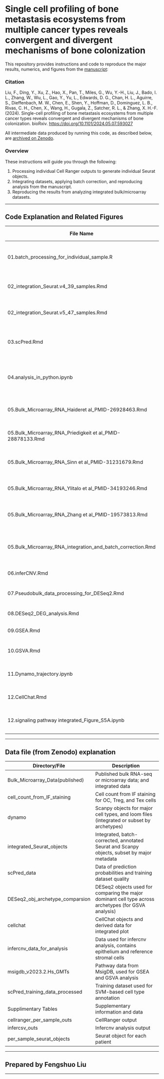 # Single cell profiling of bone metastasis ecosystems from multiple cancer types reveals convergent and divergent mechanisms of bone colonization

This repository provides instructions and code to reproduce the major results, numerics, and figures from the [manuscript](https://doi.org/10.1101/2024.05.07.593027):

### Citation
Liu, F., Ding, Y., Xu, Z., Hao, X., Pan, T., Miles, G., Wu, Y.-H., Liu, J., Bado, I. L., Zhang, W., Wu, L., Gao, Y., Yu, L., Edwards, D. G., Chan, H. L., Aguirre, S., Dieffenbach, M. W., Chen, E., Shen, Y., Hoffman, D., Dominguez, L. B., Rivas, C. H., Chen, X., Wang, H., Gugala, Z., Satcher, R. L., & Zhang, X. H.-F. (2024). Single-cell profiling of bone metastasis ecosystems from multiple cancer types reveals convergent and divergent mechanisms of bone colonization. bioRxiv. https://doi.org/10.1101/2024.05.07.593027

All intermediate data produced by running this code, as described below, are [archived on Zenodo](https://zenodo.org/uploads/14270977).  

### Overview
These instructions will guide you through the following:
1. Processing individual Cell Ranger outputs to generate individual Seurat objects.  
2. Integrating datasets, applying batch correction, and reproducing analysis from the manuscript.  
3. Reproducing the results from analyzing integrated bulk/microarray datasets.  

---

## Code Explanation and Related Figures

| **File Name**                                    | **Description**                                                                 | **Related Figure**             |
|--------------------------------------------------|---------------------------------------------------------------------------------|--------------------------------|
| 01.batch_processing_for_individual_sample.R      | Process Cell Ranger outputs and generate individual Seurat objects              | /                              |
| 02_integration_Seurat.v4_39_samples.Rmd          | Integration of the first batch (39 samples) as Seurat v4 assay                  | /                              |
| 02_integration_Seurat.v5_47_samples.Rmd          | Integration of a total of 47 samples as Seurat v5 assay                         | /                              |
| 03.scPred.Rmd                                    | Cell type prediction using scPred                                              | Fig S1A-S1C; Table S2          |
| 04.analysis_in_python.ipynb                      | Figure generation                                                              | Fig 1B-1F; Fig S1D-S1N; Fig 6A-6D |
| 05.Bulk_Microarray_RNA_Haideret al_PMID-26928463.Rmd | Analysis of bulk/microarray data from PMID:26928463                             | /                              |
| 05.Bulk_Microarray_RNA_Priedigkeit et al_PMID-28878133.Rmd | Analysis of bulk/microarray data from PMID:28878133                             | Fig 3D                         |
| 05.Bulk_Microarray_RNA_Sinn et al_PMID-31231679.Rmd | Analysis of bulk/microarray data from PMID:31231679                             | Fig 3E, 3F                    |
| 05.Bulk_Microarray_RNA_Ylitalo et al_PMID-34193246.Rmd | Analysis of bulk/microarray data from PMID:34193246                             | /                              |
| 05.Bulk_Microarray_RNA_Zhang et al_PMID-19573813.Rmd | Analysis of bulk/microarray data from PMID:19573813                             | /                              |
| 05.Bulk_Microarray_RNA_integration_and_batch_correction.Rmd | Integrating all bulk/microarray data, applying batch correction, and analysis    | Fig 3B, 3C; Fig S3A           |
| 06.inferCNV.Rmd                                  | InferCNV analysis                                                              | Fig 5                          |
| 07.Pseudobulk_data_processing_for_DESeq2.Rmd     | Prepare DESeq2 object for DEG and pathway analysis                              | /                              |
| 08.DESeq2_DEG_analysis.Rmd                       | DEG analysis                                                                   | Table S5                       |
| 09.GSEA.Rmd                                      | Pathway enrichment from DEGs                                                   | Table S5                       |
| 10.GSVA.Rmd                                      | GSVA analysis                                                                  | Fig 6E; Table S6               |
| 11.Dynamo_trajectory.ipynb                       | Trajectory inference                                                           | Fig 4; Fig S4; Table S4        |
| 12.CellChat.Rmd                                  | Cell-cell communication analysis                                               | Fig 7A                         |
| 12.signaling pathway integrated_Figure_S5A.ipynb | Process cell-cell communication-derived data                                   | Fig S5A; Table S3              |

---

## Data file (from Zenodo) explanation 

| Directory/File                      | Description                                                                 |
|-------------------------------------|-----------------------------------------------------------------------------|
| Bulk_Microarray_Data(published)     | Published bulk RNA-seq or microarray data; and integrated data             |
| cell_count_from_IF_staining         | Cell count from IF staining for OC, Treg, and Tex cells                    |
| dynamo                              | Scanpy objects for major cell types, and loom files (integrated or subset by archetypes) |
| integrated_Seurat_objects           | Integrated, batch-corrected, annotated Seurat and Scanpy objects, subset by major metadata |
| scPred_data                         | Data of prediction probabilities and training dataset quality              |
| DESeq2_obj_archetype_comparsion     | DESeq2 objects used for comparing the major dominant cell type across archetypes (for GSVA analysis) |
| cellchat                            | CellChat objects and derived data for integrated plot                      |
| infercnv_data_for_analysis          | Data used for infercnv analysis, contains epithelium and reference stromal cells |
| msigdb_v2023.2.Hs_GMTs              | Pathway data from MsigDB, used for GSEA and GSVA analysis                  |
| scPred_training_data_processed      | Training dataset used for SVM-based cell type annotation                   |
| Supplimentary Tables                | Supplementary information and data                                         |
| cellranger_per_sample_outs          | CellRanger output                                                          |
| infercsv_outs                       | Infercnv analysis output                                                   |
| per_sample_seurat_objects           | Seurat object for each patient                                             |

---
## Prepared by Fengshuo Liu
---
